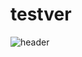 # testver
![header](https://capsule-render.vercel.app/api?type=transparent&color=FCB6D0&text=HGMP)


